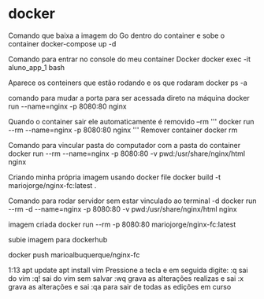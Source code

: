 ﻿# docker
Comando que baixa a imagem do Go dentro do container e sobe o container
docker-compose up -d 

Comando para entrar no console do meu container Docker
docker exec -it aluno_app_1 bash

Aparece os conteiners que estão rodando e os que rodaram
docker ps -a

comando para mudar a porta para ser acessada direto na máquina 
docker run --name=nginx -p 8080:80 nginx

Quando o container sair ele automaticamente é removido –rm
'''
docker run --rm --name=nginx -p 8080:80 nginx
'''
Remover container
docker rm <nome do container>

Comando para vincular pasta do computador com a pasta do container
docker run --rm --name=nginx -p 8080:80 -v pwd:/usr/share/nginx/html nginx

Criando minha própria imagem usando docker file
docker build -t mariojorge/nginx-fc:latest .

Comando para rodar servidor sem estar vinculado ao terminal -d
docker run --rm -d --name=nginx -p 8080:80 -v pwd:/usr/share/nginx/html nginx

imagem criada
docker run --rm -p 8080:80 mariojorge/nginx-fc:latest

subie imagem para dockerhub

docker push marioalbuquerque/nginx-fc

1:13
apt update
apt install vim
Pressione a tecla <ESC> e em seguida digite:
:q
sai do vim
:q!
sai do vim sem salvar
:wq
grava as alterações realizas e sai
:x
grava as alterações e sai
:qa
para sair de todas as edições em curso

